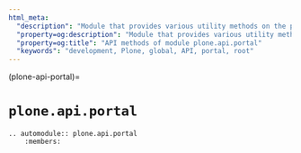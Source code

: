 ```yaml
---
html_meta:
  "description": "Module that provides various utility methods on the portal level."
  "property=og:description": "Module that provides various utility methods on the portal level."
  "property=og:title": "API methods of module plone.api.portal"
  "keywords": "development, Plone, global, API, portal, root"
---
```


(plone-api-portal)=

# `plone.api.portal`

```{eval-rst}
.. automodule:: plone.api.portal
    :members:
```

